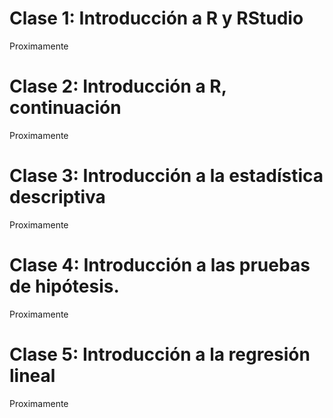 # Clase 1: Introducción a R y RStudio

Proximamente

# Clase 2: Introducción a R, continuación

Proximamente

# Clase 3: Introducción a la estadística descriptiva

Proximamente

# Clase 4: Introducción a las pruebas de hipótesis.

Proximamente

# Clase 5: Introducción a la regresión lineal
 
Proximamente

